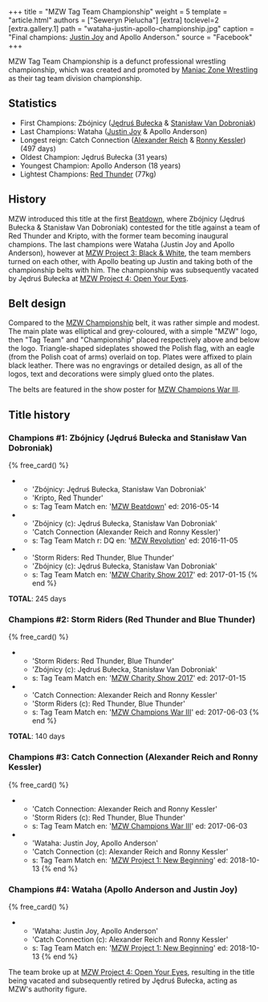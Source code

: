 +++
title = "MZW Tag Team Championship"
weight = 5
template = "article.html"
authors = ["Seweryn Pielucha"]
[extra]
toclevel=2
[extra.gallery.1]
path = "wataha-justin-apollo-championship.jpg"
caption = "Final champions: [Justin Joy](@/w/justin-joy.md) and Apollo Anderson."
source = "Facebook"
+++

MZW Tag Team Championship is a defunct professional wrestling championship, which was created and promoted by [Maniac Zone Wrestling](@/o/mzw.md) as their tag team division championship.

<!-- more -->

## Statistics

* First Champions: Zbójnicy ([Jędruś Bułecka](@/w/jedrus-bulecka.md) & [Stanisław Van Dobroniak](@/w/stanislaw-van-dobroniak.md))
* Last Champions: Wataha ([Justin Joy](@/w/justin-joy.md) & Apollo Anderson)
* Longest reign: Catch Connection ([Alexander Reich](@/w/alex-ace.md) & [Ronny Kessler](@/w/ronny-kessler.md)) (497 days)
* Oldest Champion: Jędruś Bułecka (31 years)
* Youngest Champion: Apollo Anderson (18 years)
* Lightest Champions: [Red Thunder](@/w/red-thunder.md) (77kg)

## History

MZW introduced this title at the first [Beatdown](@/e/mzw/2016-05-14-mzw-beatdown.md), where Zbójnicy (Jędruś Bułecka & Stanisław Van Dobroniak) contested for the title against a team of Red Thunder and Kripto, with the former team becoming inaugural champions.
The last champions were Wataha (Justin Joy and Apollo Anderson), however at [MZW Project 3: Black & White](@/e/mzw/2019-02-09-mzw-project-3-black-white.md), the team members turned on each other, with Apollo beating up Justin and taking both of the championship belts with him.
The championship was subsequently vacated by Jędruś Bułecka at [MZW Project 4: Open Your Eyes](@/e/mzw/2019-03-23-mzw-project-4-open-your-eyes.md).

## Belt design

Compared to the [MZW Championship](@/c/mzw-championship.md) belt, it was rather simple and modest.
The main plate was elliptical and grey-coloured, with a simple "MZW" logo, then "Tag Team" and "Championship" placed respectively above and below the logo.
Triangle-shaped sideplates showed the Polish flag, with an eagle (from the Polish coat of arms) overlaid on top.
Plates were affixed to plain black leather. There was no engravings or detailed design, as all of the logos, text and decorations were simply glued onto the plates.

The belts are featured in the show poster for [MZW Champions War III](@/e/mzw/2017-06-03-mzw-champions-war-3.md).

## Title history

### Champions #1: Zbójnicy (Jędruś Bułecka and Stanisław Van Dobroniak)

{% free_card() %}
- - 'Zbójnicy: Jędruś Bułecka, Stanisław Van Dobroniak'
  - 'Kripto, Red Thunder'
  - s: Tag Team Match
    en: '[MZW Beatdown](@/e/mzw/2016-05-14-mzw-beatdown.md)'
    ed: 2016-05-14
- - 'Zbójnicy (c): Jędruś Bułecka, Stanisław Van Dobroniak'
  - 'Catch Connection (Alexander Reich and Ronny Kessler)'
  - s: Tag Team Match
    r: DQ
    en: '[MZW Revolution](@/e/mzw/2016-11-05-mzw-revolution.md)'
    ed: 2016-11-05
- - 'Storm Riders: Red Thunder, Blue Thunder'
  - 'Zbójnicy (c): Jędruś Bułecka, Stanisław Van Dobroniak'
  - s: Tag Team Match
    en: '[MZW Charity Show 2017](@/e/mzw/2017-01-15-mzw-charity-show-2017.md)'
    ed: 2017-01-15
{% end %}

**TOTAL**: 245 days

### Champions #2: Storm Riders (Red Thunder and Blue Thunder)

{% free_card() %}
- - 'Storm Riders: Red Thunder, Blue Thunder'
  - 'Zbójnicy (c): Jędruś Bułecka, Stanisław Van Dobroniak'
  - s: Tag Team Match
    en: '[MZW Charity Show 2017](@/e/mzw/2017-01-15-mzw-charity-show-2017.md)'
    ed: 2017-01-15
- - 'Catch Connection: Alexander Reich and Ronny Kessler'
  - 'Storm Riders (c): Red Thunder, Blue Thunder'
  - s: Tag Team Match
    en: '[MZW Champions War III](@/e/mzw/2017-06-03-mzw-champions-war-3.md)'
    ed: 2017-06-03
{% end %}

**TOTAL**: 140 days

### Champions #3: Catch Connection (Alexander Reich and Ronny Kessler)

{% free_card() %}
- - 'Catch Connection: Alexander Reich and Ronny Kessler'
  - 'Storm Riders (c): Red Thunder, Blue Thunder'
  - s: Tag Team Match
    en: '[MZW Champions War III](@/e/mzw/2017-06-03-mzw-champions-war-3.md)'
    ed: 2017-06-03
- - 'Wataha: Justin Joy, Apollo Anderson'
  - 'Catch Connection (c): Alexander Reich and Ronny Kessler'
  - s: Tag Team Match
    en: '[MZW Project 1: New Beginning](@/e/mzw/2018-10-13-mzw-project-1-new-beginning.md)'
    ed: 2018-10-13
{% end %}

### Champions #4: Wataha (Apollo Anderson and Justin Joy)

{% free_card() %}
- - 'Wataha: Justin Joy, Apollo Anderson'
  - 'Catch Connection (c): Alexander Reich and Ronny Kessler'
  - s: Tag Team Match
    en: '[MZW Project 1: New Beginning](@/e/mzw/2018-10-13-mzw-project-1-new-beginning.md)'
    ed: 2018-10-13
{% end %}

The team broke up at [MZW Project 4: Open Your Eyes](@/e/mzw/2019-03-23-mzw-project-4-open-your-eyes.md), resulting in the title being vacated and subsequently retired by Jędruś Bułecka, acting as MZW's authority figure.
